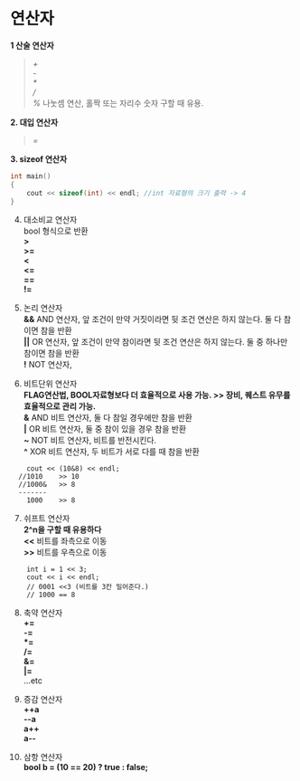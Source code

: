 # 연산자
__1 산술 연산자__   
> _+_   
> _-_   
> _*_   
> _/_   
> _%_ 나눗셈 연산, 홀짝 또는 자리수 숫자 구할 때 유용.   
   
__2. 대입 연산자__   
> _=_   
   
__3. sizeof 연산자__   
```c++
int main()
{
	cout << sizeof(int) << endl; //int 자료형의 크기 출력 -> 4
}
```
   
4. 대소비교 연산자   
bool 형식으로 반환   
__>__   
__>=__   
__<__   
__<=__   
__==__   
__!=__   
   
5. 논리 연산자   
__&&__ AND 연산자, 앞 조건이 만약 거짓이라면 뒷 조건 연산은 하지 않는다. 둘 다 참이면 참을 반환   
__||__ OR 연산자, 앞 조건이 만약 참이라면 뒷 조건 연산은 하지 않는다. 둘 중 하나만 참이면 참을 반환   
__!__ NOT 연산자,  
   
6. 비트단위 연산자   
__FLAG연산법, BOOL자료형보다 더 효율적으로 사용 가능. >> 장비, 퀘스트 유무를 효율적으로 관리 가능.__   
__&__ AND 비트 연산자, 둘 다 참일 경우에만 참을 반환   
__|__ OR 비트 연산자, 둘 중 참이 있을 경우 참을 반환   
__~__ NOT 비트 연산자, 비트를 반전시킨다.   
__^__ XOR 비트 연산자, 두 비트가 서로 다를 때 참을 반환   
```
	cout << (10&8) << endl;
  //1010    >> 10
  //1000&   >> 8
  -------
    1000    >> 8
```
   
7. 쉬프트 연산자   
__2^n을 구할 때 유용하다__   
__<<__ 비트를 좌측으로 이동   
__>>__ 비트를 우측으로 이동   
```
	int i = 1 << 3;
	cout << i << endl;
	// 0001 <<3 (비트를 3칸 밀어준다.)
	// 1000 == 8
```
   
8. 축약 연산자   
__+=__   
__-=__   
__*=__   
__/=__   
__&=__   
__|=__   
...etc   
   
10. 증감 연산자   
__++a__   
__--a__   
__a++__   
__a--__   

12. 삼항 연산자   
__bool b = (10 == 20) ? true : false;__
